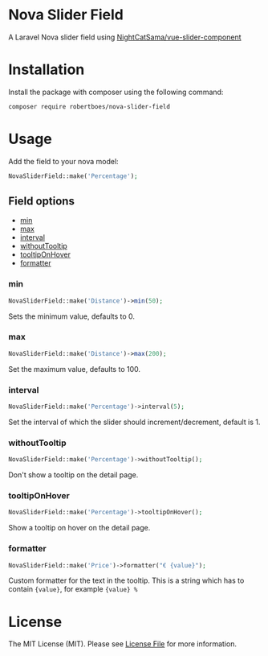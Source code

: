 # Nova Slider Field
A Laravel Nova slider field using [NightCatSama/vue-slider-component](https://github.com/NightCatSama/vue-slider-component)

# Installation

Install the package with composer using the following command:

```bash
composer require robertboes/nova-slider-field
```

# Usage

Add the field to your nova model:

```php
NovaSliderField::make('Percentage');
```

## Field options

- [min](#min)
- [max](#max)
- [interval](#interval)
- [withoutTooltip](#withoutTooltip)
- [tooltipOnHover](#tooltipOnHover)
- [formatter](#formatter)

### min
```php
NovaSliderField::make('Distance')->min(50);
```
Sets the minimum value, defaults to 0.

### max
```php
NovaSliderField::make('Distance')->max(200);
```
Set the maximum value, defaults to 100.

### interval
```php
NovaSliderField::make('Percentage')->interval(5);
```
Set the interval of which the slider should increment/decrement, default is 1.

### withoutTooltip
```php
NovaSliderField::make('Percentage')->withoutTooltip();
```
Don't show a tooltip on the detail page.

### tooltipOnHover
```php
NovaSliderField::make('Percentage')->tooltipOnHover();
```
Show a tooltip on hover on the detail page.

### formatter
```php
NovaSliderField::make('Price')->formatter("€ {value}");
```
Custom formatter for the text in the tooltip.
This is a string which has to contain `{value}`, for example `{value} %`

# License

The MIT License (MIT). Please see [License File](LICENSE.md) for more information.
